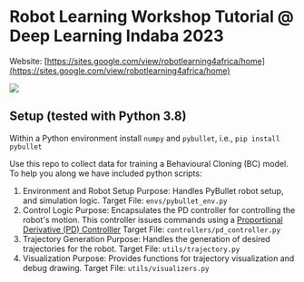 # Robot Learning Workshop Tutorial @ Deep Learning Indaba 2023
Website: [https://sites.google.com/view/robotlearning4africa/home](https://sites.google.com/view/robotlearning4africa/home)

![](data/cobot.png)
## Setup (tested with Python 3.8)
Within a Python environment install `numpy` and `pybullet`, i.e., `pip install pybullet`

Use this repo to collect data for training a Behavioural Cloning (BC) model. To help you along we have included python scripts:


1. Environment and Robot Setup
Purpose: Handles PyBullet robot setup, and simulation logic.
Target File: `envs/pybullet_env.py`
2. Control Logic
Purpose: Encapsulates the PD controller for controlling the robot's motion. This controller issues commands using a [Proportional Derivative (PD) Controlller](https://en.wikipedia.org/wiki/Proportional%E2%80%93integral%E2%80%93derivative_controller)
Target File: `controllers/pd_controller.py`
3. Trajectory Generation
Purpose: Handles the generation of desired trajectories for the robot.
Target File: `utils/trajectory.py`
4. Visualization
Purpose: Provides functions for trajectory visualization and debug drawing.
Target File: `utils/visualizers.py`
